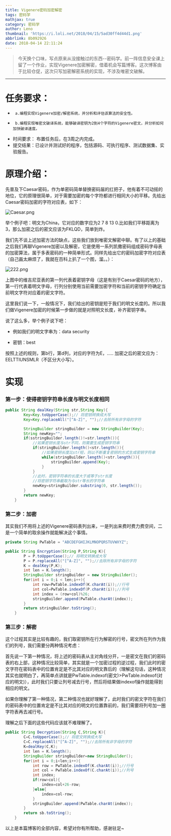 ```yaml
---
title: Vigenere密码加密解密
tags: 密码学
mathjax: true
category: 密码学
author: Leno
thumbnail: 'https://i.loli.net/2018/04/15/5ad30ff4d44d1.png'
abbrlink: 8b092926
date: 2018-04-14 22:11:24
---
```


>今天换个口味，写点原来从没接触过的东西--密码学。前一阵信息安全课上留了一个作业，实现Vigenere加密解密，借着机会写篇博客。这次博客由于比较仓促，这次只写加密解密系统的实现，不涉及唯密文破解。

----


# 任务要求： #
 *      a.编程实现Vigenere加密/解密系统，并分析和评估该算法的安全性。
 *      b.编程实现唯密文破译系统，能够破译密钥为2到4个字符的Vigenere密文，并分析如何加快破译速度。
 *  时间要求： 布置任务后，在3周之内完成。
 *  提交结果：已设计并测试好的程序，包括源码、可执行程序、测试数据集、实验报告。

# 原理介绍： #
先普及下Caesar密码，作为单密码简单替换密码届的扛把子，他有着不可动摇的地位，它的原理很简单，对于需要加密的每个字符都进行相同大小的平移。先给出Caesar密码加密的字符对应表，如下：

![Caesar.png](https://i.loli.net/2018/04/15/5ad32ed02524c.png)

举个例子吧：明文为China，它对应的数字应为2 7 8 13 0.比如我们平移距离为3，那么加密之后的密文应该为FKLQD，简单到炸。

我们先不谈上述加密方法的缺点，这些我们放到唯密文解密中聊。有了以上的基础之后我们再聊Vigenere加密以及解密，它是使用一系列凯撒密码组成密码字母表的加密算法，属于多表密码的一种简单形式。同样先给出它的密码加密字符对应表（自己画太麻烦了，我就在百科上扒了一个图，溜。。）：

![222.png](https://i.loli.net/2018/04/15/5ad33112af0e9.png)

上图中的维吉尼亚表的第一列代表着密钥字母（这是有别于Caesar密码的地方），第一行代表着明文字母，行列分别使用当前需要加密字符和当前的密钥字符确定当前明文字符对应着的密文字符。

这里我们说一下，一般情况下，我们给出的密钥是短于我们的明文长度的。所以我们做Vigenere加密的时候第一步做的就是对照明文长度，补齐密钥字串。

说了这么多，举个例子说下吧：

* 例如我们的明文字串为：data security 

* 密钥：best

按照上述的规则，第b行，第d列，对应的字符为E，..... 加密之后的密文应为：EELTTIUNSMLR（不区分大小写）。

# 实现 #

### 第一步：使得密钥字符串长度与明文长度相同 ###


```java
public String dealKey(String str,String Key){   
        Key=Key.toUpperCase();// 将密钥转换成大写
        Key=Key.replaceAll("[^A-Z]", "");//去除所有非字母的字符  

		StringBuilder stringBuilder = new StringBuilder(Key);
        String newKey="";
        if(sstringBuilder.length()!=str.length()){ 
            //如果密钥长度与str不同，则需要生成密钥字符串
            if(stringBuilder.length()<str.length()){
                //如果密钥长度比str短，则以不断重复密钥的方式生成密钥字符串
                while(stringBuilder.length()<str.length()){
                    stringBuilder.append(Key);
                }
            }
            //此时，密钥字符串的长度大于或等于str长度
            //将密钥字符串截取为与str等长的字符串
            newKey=stringBuilder.substring(0, str.length());
        }
        return newKey;
    }

```

### 第二步：加密 ###

其实我们不用将上述的Vigenere密码表列出来，一是列出来费时费力费空间，二是一个简单的取余操作就能解决这个事情。

```java
private String PwTable = "ABCDEFGHIJKLMNOPQRSTUVWXYZ";

public String Encryption(String P,String K){
        P = P.toUpperCase();// 将明文转换成大写
        P = P.replaceAll("[^A-Z]", "");//去除所有非字母的字符   
        K = dealKey(P,K);
        int len = K.length();
        StringBuilder stringBuilder = new StringBuilder();
        for(int i = 0;i < len;i++){
            int row=PwTable.indexOf(K.charAt(i));//行号
            int col=PwTable.indexOf(P.charAt(i));//列号
            int index = (row+col)%26;
            stringBuilder.append(PwTable.charAt(index));
        }
        return stringBuilder.toString();       
    }

```

### 第三步：解密 ###

这个过程其实是比较有趣的，我们取密钥所在行为解密的行号，密文所在列作为我们的列号，我们需要分两种情况考虑：

首先说一下第一种情况，将上述的密码表从主对角线分开，一是密文在我们的密码表的右上部，这种情况比较简单，其实就是一个加密过程的逆过程，我们此时的密文字符在密码表中的位置肯定是不比其对应的明文靠后的（理解这句话，这种情况其实也就明白了，再简单点讲就是PwTable.indexof(密文)>PwTable.indexof(对应的明文)），此时我们只要让列号减去行号，然后将结果做indexof操作就能得到相应的明文。

如果你理解了第一种情况，第二种情况也就好理解了，此时我们的密文字符在我们的密码表中的位置肯定是不比其对应的明文的位置靠前的，我们需要将列号加一圈字符表再去减行号。

理解之后下面的这些代码应该就不难理解了。

```java
public String Decryption(String C,String K){
        C=C.toUpperCase();// 将密文转换成大写
        C=C.replaceAll("[^A-Z]", "");//去除所有非字母的字符   
        K=dealKey(C,K);
        int len = K.length();
        StringBuilder stringBuilder=new StringBuilder();
        for(int i = 0;i<len;i++){
            int row = PwTable.indexOf(K.charAt(i));//行号
            int col = PwTable.indexOf(C.charAt(i));//列号
            int index;
            if(row>col){
                index=col+26-row;
            }else{
                index=col-row;
            }
            stringBuilder.append(PwTable.charAt(index));
        }
        return sb.toString();     
    }
```

以上是本篇博客的全部内容，希望对你有所帮助，感谢驻足~
